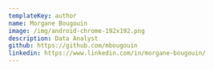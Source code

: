 ```yaml
---
templateKey: author
name: Morgane Bougouin
image: /img/android-chrome-192x192.png
description: Data Analyst
github: https://github.com/mbougouin
linkedin: https://www.linkedin.com/in/morgane-bougouin/
---
```

